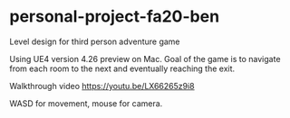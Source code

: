 # personal-project-fa20-ben
Level design for third person adventure game

Using UE4 version 4.26 preview on Mac. Goal of the game is to navigate from each room to the next and eventually reaching the exit.

Walkthrough video https://youtu.be/LX66265z9i8

WASD for movement, mouse for camera.
